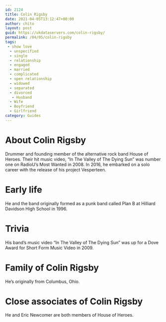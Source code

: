 ```yaml
---
id: 2124
title: Colin Rigsby
date: 2021-04-05T13:12:47+00:00
author: chito
layout: post
guid: https://ukdataservers.com/colin-rigsby/
permalink: /04/05/colin-rigsby
tags:
 - show love
  - unspecified
  - single
  - relationship
  - engaged
  - married
  - complicated
  - open relationship
  - widowed
  - separated
  - divorced
   - Husband
  - Wife
  - Boyfriend
  - Girlfriend
category: Guides
---
```




  
  
#  About Colin Rigsby
                  
                  
                  
Drummer and founding member of the alternative rock band House of Heroes. Their hit music video, &#8220;In The Valley of The Dying Sun&#8221; was number one on RadioU&#8217;s Most Wanted in 2008. In 2016, he embarked on a solo career with the release of his project Vesperteen. 
                  
                
                
                
# Early life
                  
                  
                  
He and the band originally formed as a punk band called Plan B at Hilliard Davidson High School in 1996.
                  
                
                
                
# Trivia
                  
                  
                  
His band&#8217;s music video &#8220;In The Valley of The Dying Sun&#8221; was up for a Dove Award for Short Form Music Video in 2009.
                  
                
                
                
# Family of Colin Rigsby
                  
                  
                  
He&#8217;s originally from Columbus, Ohio.
                  
                
                
                
# Close associates of Colin Rigsby
                  
                  
                  
He and Eric Newcomer are both members of House of Heroes.
                  
                
              
            
          
          
          
    
    
  
